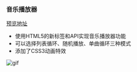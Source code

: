 ### 音乐播放器
[预览地址](https://jiangzj1008.github.io/musicplayer/index.html)
- 使用HTML5的新标签和API实现音乐播放器功能
- 可以选择列表循环、随机播放、单曲循环三种模式
- 添加了CSS3动画特效

![gif](Animation.gif)
